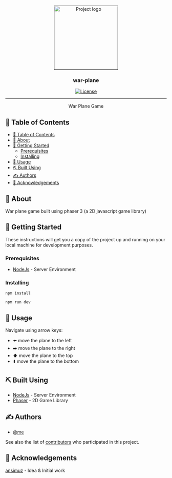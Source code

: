 <p align="center">
  <a href="" rel="noopener">
 <img width=200px height=200px src="https://i.imgur.com/6wj0hh6.jpg" alt="Project logo"></a>
</p>

<h3 align="center">war-plane</h3>

<div align="center">

[![License](https://img.shields.io/badge/license-MIT-blue.svg)](/LICENSE)

</div>

---

<p align="center"> War Plane Game
    <br> 
</p>

## 📝 Table of Contents

- [📝 Table of Contents](#-table-of-contents)
- [🧐 About ](#-about-)
- [🏁 Getting Started ](#-getting-started-)
  - [Prerequisites](#prerequisites)
  - [Installing](#installing)
- [🎈 Usage ](#-usage-)
- [⛏️ Built Using ](#️-built-using-)
- [✍️ Authors ](#️-authors-)
- [🎉 Acknowledgements ](#-acknowledgements-)

## 🧐 About <a name = "about"></a>

War plane game built using phaser 3 (a 2D javascript game library)

## 🏁 Getting Started <a name = "getting_started"></a>

These instructions will get you a copy of the project up and running on your local machine for development purposes.

### Prerequisites
- [NodeJs](https://nodejs.org/en/) - Server Environment

### Installing

```
npm install
```

```
npm run dev
```

## 🎈 Usage <a name="usage"></a>
Navigate using arrow keys:
- :arrow_left: move the plane to the left
- :arrow_right: move the plane to the right
- :arrow_up: move the plane to the top
- :arrow_down: move the plane to the bottom

## ⛏️ Built Using <a name = "built_using"></a>

- [NodeJs](https://nodejs.org/en/) - Server Environment
- [Phaser](https://phaser.io/) - 2D Game Library

## ✍️ Authors <a name = "authors"></a>

- [@me](https://github.com/H4fif)

See also the list of [contributors](https://github.com/kylelobo/The-Documentation-Compendium/contributors) who participated in this project.

## 🎉 Acknowledgements <a name = "acknowledgement"></a>

[ansimuz](https://github.com/ansimuz/getting-started-with-phaser/tree/master) - Idea & Initial work